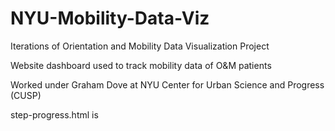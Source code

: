 # NYU-Mobility-Data-Viz

Iterations of Orientation and Mobility Data Visualization Project

Website dashboard used to track mobility data of O&M patients

Worked under Graham Dove at NYU Center for Urban Science and Progress (CUSP)

step-progress.html is 
